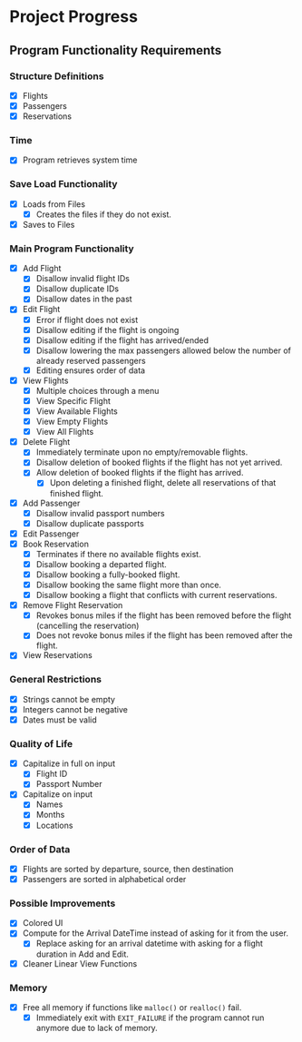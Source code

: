 # Project Progress

## Program Functionality Requirements

### Structure Definitions

- [x] Flights
- [x] Passengers
- [x] Reservations

### Time

- [x] Program retrieves system time

### Save Load Functionality

- [x] Loads from Files
  - [x] Creates the files if they do not exist.
- [x] Saves to Files

### Main Program Functionality

- [x] Add Flight
  - [x] Disallow invalid flight IDs
  - [x] Disallow duplicate IDs
  - [x] Disallow dates in the past
- [x] Edit Flight
  - [x] Error if flight does not exist
  - [x] Disallow editing if the flight is ongoing
  - [x] Disallow editing if the flight has arrived/ended
  - [x] Disallow lowering the max passengers allowed below the number of already reserved passengers
  - [x] Editing ensures order of data
- [x] View Flights
  - [x] Multiple choices through a menu
  - [x] View Specific Flight
  - [x] View Available Flights
  - [x] View Empty Flights
  - [x] View All Flights
- [x] Delete Flight
  - [x] Immediately terminate upon no empty/removable flights.
  - [x] Disallow deletion of booked flights if the flight has not yet arrived.
  - [x] Allow deletion of booked flights if the flight has arrived.
    - [x] Upon deleting a finished flight, delete all reservations of that finished flight.
- [x] Add Passenger
  - [x] Disallow invalid passport numbers
  - [x] Disallow duplicate passports
- [x] Edit Passenger
- [x] Book Reservation
  - [x] Terminates if there no available flights exist.
  - [x] Disallow booking a departed flight.
  - [x] Disallow booking a fully-booked flight.
  - [x] Disallow booking the same flight more than once.
  - [x] Disallow booking a flight that conflicts with current reservations.
- [x] Remove Flight Reservation
  - [x] Revokes bonus miles if the flight has been removed before the flight (cancelling the reservation)
  - [x] Does not revoke bonus miles if the flight has been removed after the flight.
- [x] View Reservations

### General Restrictions

- [x] Strings cannot be empty
- [x] Integers cannot be negative
- [x] Dates must be valid

### Quality of Life

- [x] Capitalize in full on input
  - [x] Flight ID
  - [x] Passport Number
- [x] Capitalize on input
  - [x] Names
  - [x] Months
  - [x] Locations

### Order of Data

- [x] Flights are sorted by departure, source, then destination
- [x] Passengers are sorted in alphabetical order

### Possible Improvements

- [x] Colored UI
- [x] Compute for the Arrival DateTime instead of asking for it from the user.
  - [x] Replace asking for an arrival datetime with asking for a flight duration in Add and Edit.
- [x] Cleaner Linear View Functions

### Memory

- [x] Free all memory if functions like `malloc()` or `realloc()` fail.
  - [x] Immediately exit with `EXIT_FAILURE` if the program cannot run anymore due to lack of memory.
